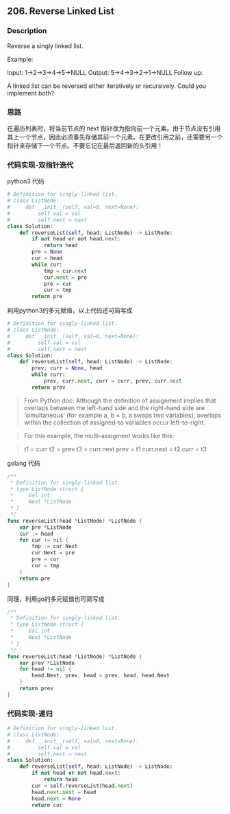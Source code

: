## 206. Reverse Linked List

### Description
Reverse a singly linked list.

Example:

Input: 1->2->3->4->5->NULL
Output: 5->4->3->2->1->NULL
Follow up:

A linked list can be reversed either iteratively or recursively. Could you implement both?

### 思路
在遍历列表时，将当前节点的 next 指针改为指向前一个元素。由于节点没有引用其上一个节点，因此必须事先存储其前一个元素。在更改引用之前，还需要另一个指针来存储下一个节点。不要忘记在最后返回新的头引用！

### 代码实现-双指针迭代
python3 代码
```python
# Definition for singly-linked list.
# class ListNode:
#     def __init__(self, val=0, next=None):
#         self.val = val
#         self.next = next
class Solution:
    def reverseList(self, head: ListNode) -> ListNode:
        if not head or not head.next:
            return head
        pre = None
        cur = head
        while cur:
            tmp = cur.next
            cur.next = pre
            pre = cur
            cur = tmp
        return pre
```
利用python3的多元赋值，以上代码还可简写成
```python
# Definition for singly-linked list.
# class ListNode:
#     def __init__(self, val=0, next=None):
#         self.val = val
#         self.next = next
class Solution:
    def reverseList(self, head: ListNode) -> ListNode:
        prev, curr = None, head
        while curr:
            prev, curr.next, curr = curr, prev, curr.next
        return prev
```
>From Python doc:
Although the definition of assignment implies that overlaps between the left-hand side and the right-hand side are ‘simultaneous’ (for example a, b = b, a swaps two variables), overlaps within the collection of assigned-to variables occur left-to-right. 

>For this example, the multi-assigment works like this:

>t1 = curr
t2 = prev
t3 = curr.next
prev = t1
curr.next = t2
curr = t3


golang 代码
```go
/**
 * Definition for singly-linked list.
 * type ListNode struct {
 *     Val int
 *     Next *ListNode
 * }
 */
func reverseList(head *ListNode) *ListNode {
    var pre *ListNode
    cur := head
    for cur != nil {
        tmp := cur.Next
        cur.Next = pre
        pre = cur
        cur = tmp
    }
    return pre
}
```

同理，利用go的多元赋值也可简写成
```go
/**
 * Definition for singly-linked list.
 * type ListNode struct {
 *     Val int
 *     Next *ListNode
 * }
 */
func reverseList(head *ListNode) *ListNode {
    var prev *ListNode
	for head != nil {
		head.Next, prev, head = prev, head, head.Next
	}
	return prev
}
```

### 代码实现-递归
```python
# Definition for singly-linked list.
# class ListNode:
#     def __init__(self, val=0, next=None):
#         self.val = val
#         self.next = next
class Solution:
    def reverseList(self, head: ListNode) -> ListNode:
        if not head or not head.next:
            return head
        cur = self.reverseList(head.next)
        head.next.next = head
        head.next = None
        return cur
```
